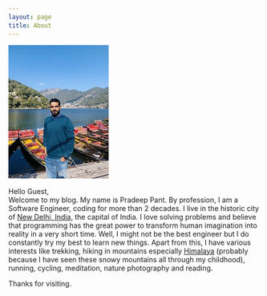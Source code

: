 ```yaml
---
layout: page
title: About
---
```


![IMG_1573_small.jpg](\data\images\IMG_1573_small.jpg)

Hello Guest,	
Welcome to my blog. My name is Pradeep Pant. By profession, I am a Software Engineer, coding for more than 2 decades. I live in the historic city of [New Delhi, India,](http://en.wikipedia.org/wiki/New_Delhi) the capital of India. I love solving problems and believe that programming has the great power to transform human imagination into reality in a very short time. Well, I might not be the best engineer but I do constantly try my best to learn new things. Apart from this, I have various interests like trekking, hiking in mountains especially [Himalaya](http://en.wikipedia.org/wiki/Himalayas) (probably because I have seen these snowy mountains all through my childhood), running, cycling, meditation, nature photography and reading. 

Thanks for visiting.


